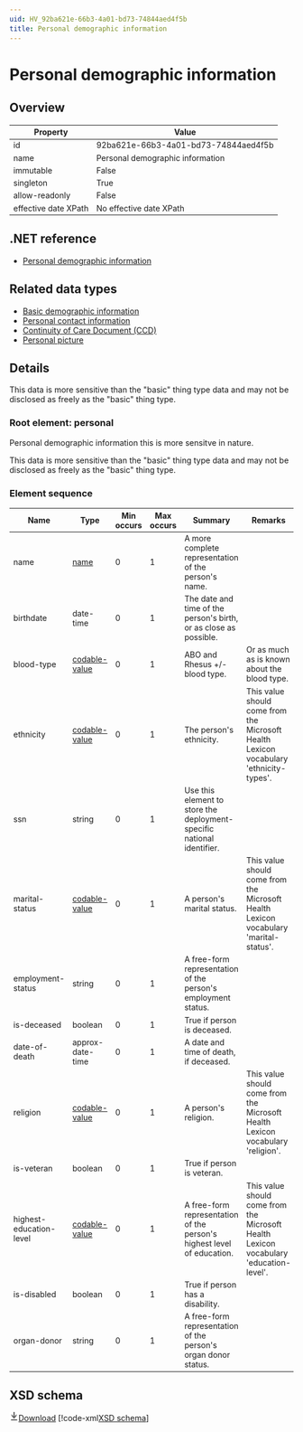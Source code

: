 ```yaml
---
uid: HV_92ba621e-66b3-4a01-bd73-74844aed4f5b
title: Personal demographic information
---
```


# Personal demographic information

## Overview

Property|Value
---|---
id|92ba621e-66b3-4a01-bd73-74844aed4f5b
name|Personal demographic information
immutable|False
singleton|True
allow-readonly|False
effective date XPath|No effective date XPath

## .NET reference
- [Personal demographic information](https://go.microsoft.com/fwlink/?LinkID=136209)

## Related data types

- [Basic demographic information](xref:HV_3b3e6b16-eb69-483c-8d7e-dfe116ae6092)
- [Personal contact information](xref:HV_162dd12d-9859-4a66-b75f-96760d67072b)
- [Continuity of Care Document (CCD)](xref:HV_9c48a2b8-952c-4f5a-935d-f3292326bf54)
- [Personal picture](xref:HV_a5294488-f865-4ce3-92fa-187cd3b58930)

## Details
This data is more sensitive than the "basic" thing type data and may not be disclosed as freely as the "basic" thing type.

<a name='personal'></a>

### Root element: personal

Personal demographic information this is more sensitve in nature.

This data is more sensitive than the "basic" thing type data and may not be disclosed as freely as the "basic" thing type.

### Element sequence

Name|Type|Min occurs|Max occurs|Summary|Remarks|Preferred Vocabulary
---|---|---|---|---|---|---
name|[name](xref:HV_3e730686-781f-4616-aa0d-817bba8eb141#name)|0|1|A more complete representation of the person's name.||
birthdate|date-time|0|1|The date and time of the person's birth, or as close as possible.||
blood-type|[codable-value](xref:HV_3e730686-781f-4616-aa0d-817bba8eb141#codable-value)|0|1|ABO and Rhesus +/- blood type.|Or as much as is known about the blood type.|[blood-types](xref:HV_b365d7f9-88a3-4506-9062-cfe5e9f7f3a3)
ethnicity|[codable-value](xref:HV_3e730686-781f-4616-aa0d-817bba8eb141#codable-value)|0|1|The person's ethnicity.|This value should come from the Microsoft Health Lexicon vocabulary 'ethnicity-types'.|ethnicity
ssn|string|0|1|Use this element to store the deployment-specific national identifier.||
marital-status|[codable-value](xref:HV_3e730686-781f-4616-aa0d-817bba8eb141#codable-value)|0|1|A person's marital status.|This value should come from the Microsoft Health Lexicon vocabulary 'marital-status'.|[marital-status](xref:HV_bff128b7-110a-41f9-93a2-e1cf52346c81)
employment-status|string|0|1|A free-form representation of the person's employment status.||
is-deceased|boolean|0|1|True if person is deceased.||
date-of-death|approx-date-time|0|1|A date and time of death, if deceased.||
religion|[codable-value](xref:HV_3e730686-781f-4616-aa0d-817bba8eb141#codable-value)|0|1|A person's religion.|This value should come from the Microsoft Health Lexicon vocabulary 'religion'.|[religion](xref:HV_6a17396c-f164-4ce9-b2e9-2c20ada2f95d)
is-veteran|boolean|0|1|True if person is veteran.||
highest-education-level|[codable-value](xref:HV_3e730686-781f-4616-aa0d-817bba8eb141#codable-value)|0|1|A free-form representation of the person's highest level of education.|This value should come from the Microsoft Health Lexicon vocabulary 'education-level'.|[education-level](xref:HV_28868b97-e476-47a0-8fc0-7d4565605e31)
is-disabled|boolean|0|1|True if person has a disability.||
organ-donor|string|0|1|A free-form representation of the person's organ donor status.||

## XSD schema
[![Download](/healthvault/images/download.png)Download](xsd/personal.xsd)
[!code-xml[XSD schema](xsd/personal.xsd)]
